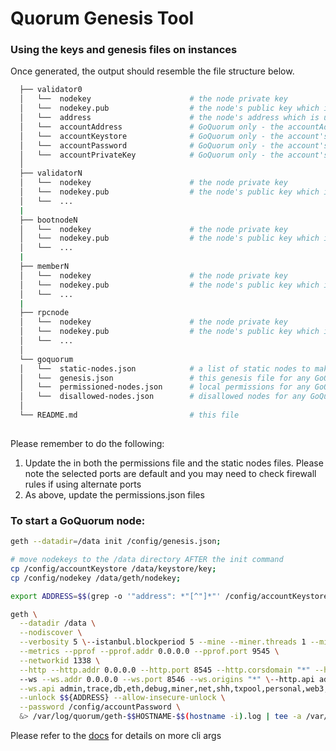 # Quorum Genesis Tool

### Using the keys and genesis files on instances

Once generated, the output should resemble the file structure below.

```bash
  ├── validator0                    
  │   └──  nodekey                      # the node private key
  │   └──  nodekey.pub                  # the node's public key which is used in the enode
  │   └──  address                      # the node's address which is used to vote the validator in/out
  │   └──  accountAddress               # GoQuorum only - the accountAddress
  │   └──  accountKeystore              # GoQuorum only - the account's v3 keystore
  │   └──  accountPassword              # GoQuorum only - the account's password (you would have supplied this)
  │   └──  accountPrivateKey            # GoQuorum only - the account's private key
  │   
  ├── validatorN                       
  │   └──  nodekey                      # the node private key
  │   └──  nodekey.pub                  # the node's public key which is used in the enode
  │   └──  ...
  |
  ├── bootnodeN                       
  │   └──  nodekey                      # the node private key
  │   └──  nodekey.pub                  # the node's public key which is used in the enode
  │   └──  ...
  |
  ├── memberN                      
  │   └──  nodekey                      # the node private key
  │   └──  nodekey.pub                  # the node's public key which is used in the enode
  │   └──  ...
  |
  ├── rpcnode                      
  │   └──  nodekey                      # the node private key
  │   └──  nodekey.pub                  # the node's public key which is used in the enode
  │   └──  ...
  │
  └── goquorum
  │   └──  static-nodes.json            # a list of static nodes to make peering faster
  │   └──  genesis.json                 # this genesis file for any GoQuorum nodes
  │   └──  permissioned-nodes.json      # local permissions for any GoQuorum node
  │   └──  disallowed-nodes.json        # disallowed nodes for any GoQuorum node ie this new nodes will not connect to any nodes on this list
  │
  └── README.md                         # this file     
  
```

Please remember to do the following:

1. Update the **<HOST>**  in both the permissions file and the static nodes files. Please note the selected ports are default and you may need to check firewall rules if using alternate ports
2. As above, update the permissions.json files

### To start a GoQuorum node:

```bash
geth --datadir=/data init /config/genesis.json;

# move nodekeys to the /data directory AFTER the init command
cp /config/accountKeystore /data/keystore/key;
cp /config/nodekey /data/geth/nodekey;

export ADDRESS=$$(grep -o '"address": *"[^"]*"' /config/accountKeystore | grep -o '"[^"]*"$$' | sed 's/"//g')

geth \
  --datadir /data \
  --nodiscover \
  --verbosity 5 \--istanbul.blockperiod 5 --mine --miner.threads 1 --miner.gasprice 0 --emitcheckpoints \--syncmode full --nousb \
  --metrics --pprof --pprof.addr 0.0.0.0 --pprof.port 9545 \
  --networkid 1338 \
  --http --http.addr 0.0.0.0 --http.port 8545 --http.corsdomain "*" --http.vhosts "*" \ 
  --ws --ws.addr 0.0.0.0 --ws.port 8546 --ws.origins "*" \--http.api admin,trace,db,eth,debug,miner,net,shh,txpool,personal,web3,quorum,istanbul,qbft \
  --ws.api admin,trace,db,eth,debug,miner,net,shh,txpool,personal,web3,quorum,istanbul,qbft \--port 30303 \
  --unlock $${ADDRESS} --allow-insecure-unlock \
  --password /config/accountPassword \
  &> /var/log/quorum/geth-$$HOSTNAME-$$(hostname -i).log | tee -a /var/log/quorum/geth-$$HOSTNAME-$$(hostname -i).log

```

Please refer to the [docs](https://geth.ethereum.org/docs/interface/command-line-options) for details on more cli args 

